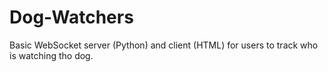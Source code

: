 # Dog-Watchers
Basic WebSocket server (Python) and client (HTML) for users to track who is watching tho dog.
